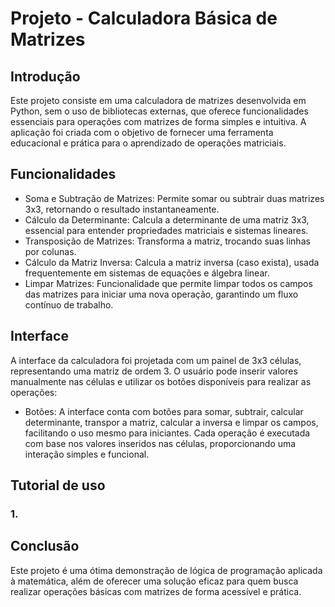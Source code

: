# Projeto - Calculadora Básica de Matrizes

## Introdução

Este projeto consiste em uma calculadora de matrizes desenvolvida em Python, sem o uso de bibliotecas externas, que oferece funcionalidades essenciais para operações com matrizes de forma simples e intuitiva. A aplicação foi criada com o objetivo de fornecer uma ferramenta educacional e prática para o aprendizado de operações matriciais.

## Funcionalidades

- Soma e Subtração de Matrizes: Permite somar ou subtrair duas matrizes 3x3, retornando o resultado instantaneamente.
- Cálculo da Determinante: Calcula a determinante de uma matriz 3x3, essencial para entender propriedades matriciais e sistemas lineares.
- Transposição de Matrizes: Transforma a matriz, trocando suas linhas por colunas.
- Cálculo da Matriz Inversa: Calcula a matriz inversa (caso exista), usada frequentemente em sistemas de equações e álgebra linear.
- Limpar Matrizes: Funcionalidade que permite limpar todos os campos das matrizes para iniciar uma nova operação, garantindo um fluxo contínuo de trabalho.

## Interface

A interface da calculadora foi projetada com um painel de 3x3 células, representando uma matriz de ordem 3. O usuário pode inserir valores manualmente nas células e utilizar os botões disponíveis para realizar as operações:

- Botões: A interface conta com botões para somar, subtrair, calcular determinante, transpor a matriz, calcular a inversa e limpar os campos, facilitando o uso mesmo para iniciantes. Cada operação é executada com base nos valores inseridos nas células, proporcionando uma interação simples e funcional.

## Tutorial de uso

### 1.

## Conclusão

Este projeto é uma ótima demonstração de lógica de programação aplicada à matemática, além de oferecer uma solução eficaz para quem busca realizar operações básicas com matrizes de forma acessível e prática.
